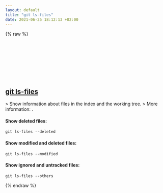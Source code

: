 ```yaml
---
layout: default
title: "git ls-files"
date: 2021-06-25 18:12:13 +02:00
---
```

{% raw %}
<h2 id="git-ls-files">
  <a href="/en/common/git-ls-files.html">git ls-files</a> <a href="#git-ls-files"><svg class="icon">
    <use href="/assets/images/unicode_sprite.svg#link" />
  </svg></a>
</h2>
> Show information about files in the index and the working tree.
> More information: <https://git-scm.com/docs/git-ls-files>.

#### Show deleted files:
```shell
git ls-files --deleted
```
#### Show modified and deleted files:
```shell
git ls-files --modified
```
#### Show ignored and untracked files:
```shell
git ls-files --others
```
{% endraw %}